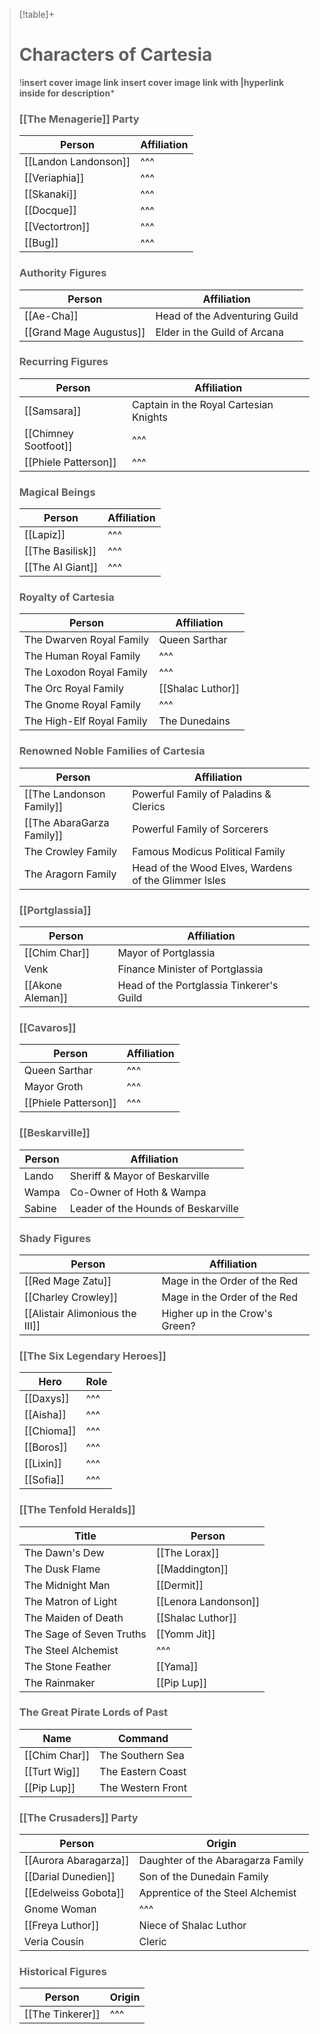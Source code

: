 
> [!table]+
> # Characters of Cartesia
> !**insert cover image link**
> **insert cover image link with |hyperlink inside for description***
> ### [[The Menagerie]] Party
> Person |  Affiliation |
> ---|---|
> [[Landon Landonson]] | ^^^ |
> [[Veriaphia]] | ^^^ |
> [[Skanaki]] | ^^^ |
> [[Docque]] | ^^^ |
> [[Vectortron]] | ^^^ |
> [[Bug]] | ^^^ |
> ### Authority Figures
> Person |  Affiliation |
> ---|---|
> [[Ae-Cha]] | Head of the Adventuring Guild |
> [[Grand Mage Augustus]]| Elder in the Guild of Arcana |
> ### Recurring Figures
> Person |  Affiliation |
> ---|---|
> [[Samsara]] | Captain in the Royal Cartesian Knights |
> [[Chimney Sootfoot]]| ^^^ |
> [[Phiele Patterson]]| ^^^ |
> 
>  ### Magical Beings
> Person |  Affiliation |
> ---|---|
> [[Lapiz]]| ^^^ |
> [[The Basilisk]] | ^^^ |
> [[The AI Giant]]| ^^^ |
> ### Royalty of Cartesia
> Person |  Affiliation |
> ---|---|
> The Dwarven Royal Family | Queen Sarthar|
> The Human Royal Family| ^^^ |
> The Loxodon Royal Family | ^^^ |
> The Orc Royal Family | [[Shalac Luthor]] |
> The Gnome Royal Family | ^^^ |
> The High-Elf Royal Family | The Dunedains |
> ### Renowned Noble Families of Cartesia
> Person |  Affiliation |
> ---|---|
> [[The Landonson Family]] | Powerful Family of  Paladins & Clerics|
> [[The AbaraGarza Family]]| Powerful Family of Sorcerers |
> The Crowley Family | Famous Modicus Political Family |
> The Aragorn Family | Head of the Wood Elves, Wardens of the Glimmer Isles|
> ### [[Portglassia]]
> Person |  Affiliation |
> ---|---|
> [[Chim Char]] | Mayor of Portglassia |
> Venk | Finance Minister of Portglassia |
> [[Akone Aleman]]| Head of the Portglassia Tinkerer's Guild |
>  ### [[Cavaros]]
> Person |  Affiliation |
> ---|---|
> Queen Sarthar | ^^^ |
> Mayor Groth | ^^^ |
> [[Phiele Patterson]] | ^^^ |
> ### [[Beskarville]]
> Person |  Affiliation |
> ---|---|
> Lando | Sheriff & Mayor of Beskarville |
> Wampa | Co-Owner of Hoth & Wampa |
> Sabine | Leader of the Hounds of Beskarville |
>### Shady Figures
> Person |  Affiliation |
> ---|---|
>[[Red Mage Zatu]] | Mage in the Order of the Red |
> [[Charley Crowley]] | Mage in the Order of the Red |
> [[Alistair Alimonious the III]] | Higher up in the Crow's Green? |
>### [[The Six Legendary Heroes]]
> Hero |  Role |
> ---|---|
> [[Daxys]] | ^^^ |
> [[Aisha]] | ^^^ |
> [[Chioma]] | ^^^ |
> [[Boros]] | ^^^ |
> [[Lixin]] | ^^^ |
> [[Sofia]] | ^^^|
>### [[The Tenfold Heralds]]
> Title |  Person |
> ---|---|
> The Dawn's Dew | [[The Lorax]] |
> The Dusk Flame | [[Maddington]] |
> The Midnight Man | [[Dermit]] |
> The Matron of Light | [[Lenora Landonson]] |
> The Maiden of Death | [[Shalac Luthor]] |
> The Sage of Seven Truths | [[Yomm Jit]] |
> The Steel Alchemist | ^^^ |
> The Stone Feather | [[Yama]] |
> The Rainmaker | [[Pip Lup]]|
> ### The Great Pirate Lords of Past
> Name |  Command |
> ---|---|
> [[Chim Char]] | The Southern Sea |
> [[Turt Wig]] | The Eastern Coast |
> [[Pip Lup]] | The Western Front |
> ### [[The Crusaders]] Party
> Person |  Origin |
> ---|---|
> [[Aurora Abaragarza]] | Daughter of the Abaragarza Family |
> [[Darial Dunedien]] | Son of the Dunedain Family |
> [[Edelweiss Gobota]] | Apprentice of the Steel Alchemist |
> Gnome Woman | ^^^ |
> [[Freya Luthor]] | Niece of Shalac Luthor |
> Veria Cousin | Cleric |
>  ### Historical Figures
> Person |  Origin |
> ---|---|
> [[The Tinkerer]] | ^^^ |






